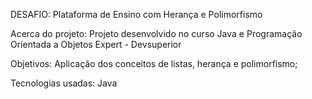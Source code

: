DESAFIO: Plataforma de Ensino com Herança e Polimorfismo

Acerca do projeto:
Projeto desenvolvido no curso Java e Programação Orientada a Objetos Expert - Devsuperior

Objetivos:
Aplicação dos conceitos de listas, herança e polimorfismo;

Tecnologias usadas:
Java
